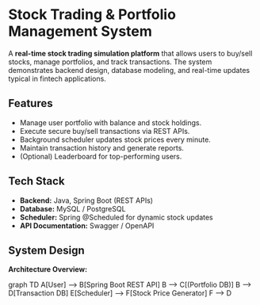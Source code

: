 # Stock Trading & Portfolio Management System

A **real-time stock trading simulation platform** that allows users to buy/sell stocks, manage portfolios, and track transactions. The system demonstrates backend design, database modeling, and real-time updates typical in fintech applications.

## Features
- Manage user portfolio with balance and stock holdings.
- Execute secure buy/sell transactions via REST APIs.
- Background scheduler updates stock prices every minute.
- Maintain transaction history and generate reports.
- (Optional) Leaderboard for top-performing users.

## Tech Stack
- **Backend:** Java, Spring Boot (REST APIs)
- **Database:** MySQL / PostgreSQL
- **Scheduler:** Spring @Scheduled for dynamic stock updates
- **API Documentation:** Swagger / OpenAPI

## System Design
**Architecture Overview:**

graph TD
A[User] --> B[Spring Boot REST API]
B --> C[(Portfolio DB)]
B --> D[Transaction DB]
E[Scheduler] --> F[Stock Price Generator]
F --> D
